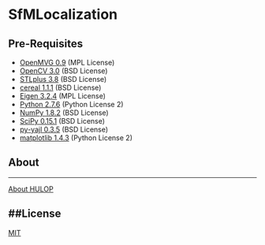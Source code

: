 # SfMLocalization

Pre-Requisites
----
- [OpenMVG 0.9](https://github.com/openMVG/openMVG/)  (MPL License)
- [OpenCV 3.0](http://opencv.org/)  (BSD License)
- [STLplus 3.8](http://stlplus.sourceforge.net/)  (BSD License)
- [cereal 1.1.1](http://uscilab.github.io/cereal/)  (BSD License)
- [Eigen 3.2.4](http://eigen.tuxfamily.org/) (MPL License)
- [Python 2.7.6](https://www.python.org/) (Python License 2)
- [NumPy 1.8.2](http://www.numpy.org/)  (BSD License)
- [SciPy 0.15.1](http://www.scipy.org/) (BSD License)
- [py-yajl 0.3.5](https://pypi.python.org/pypi/yajl)  (BSD License)
- [matplotlib 1.4.3](http://matplotlib.org/)  (Python License 2)


## About
----
[About HULOP](https://github.com/hulop/00Readme)


##License
----
[MIT](http://opensource.org/licenses/MIT)
